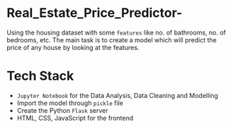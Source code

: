 # Real_Estate_Price_Predictor-
Using the housing dataset with some `features` like no. of bathrooms, no. of bedrooms, etc. The main task is to create a model which will predict the price of any house by looking at the features.

# Tech Stack

* `Jupyter Notebook` for the Data Analysis, Data Cleaning and Modelling
* Import the model through `pickle` file
* Create the Python `Flask` server 
* HTML, CSS, JavaScript for the frontend  
